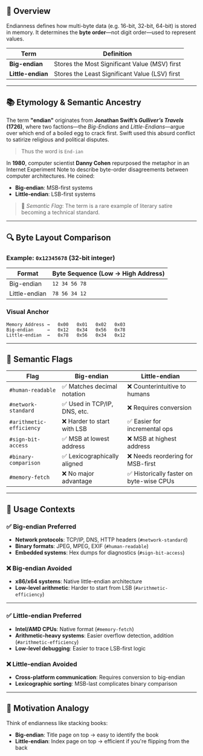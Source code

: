 
## 📘 Overview
Endianness defines how multi-byte data (e.g. 16-bit, 32-bit, 64-bit) is stored in memory. It determines the **byte order**—not digit order—used to represent values.

| Term           | Definition                                      |
|----------------|--------------------------------------------------|
| **Big-endian** | Stores the Most Significant Value (MSV) first     |
| **Little-endian** | Stores the Least Significant Value (LSV) first

---

## 📚 Etymology & Semantic Ancestry

The term **"endian"** originates from **Jonathan Swift’s _Gulliver’s Travels_ (1726)**, where two factions—the *Big-Endians* and *Little-Endians*—argue over which end of a boiled egg to crack first. Swift used this absurd conflict to satirize religious and political disputes.

> Thus the word is `End-ian`

In **1980**, computer scientist **Danny Cohen** repurposed the metaphor in an Internet Experiment Note to describe byte-order disagreements between computer architectures. He coined:

- **Big-endian**: MSB-first systems
- **Little-endian**: LSB-first systems

> 🧠 *Semantic Flag*: The term is a rare example of literary satire becoming a technical standard.

---

## 🔍 Byte Layout Comparison

### Example: `0x12345678` (32-bit integer)

| Format        | Byte Sequence (Low → High Address) |
|---------------|-------------------------------------|
| Big-endian    | `12 34 56 78`                       |
| Little-endian | `78 56 34 12`                       |

### Visual Anchor

```
Memory Address →   0x00   0x01   0x02   0x03
Big-endian     →   0x12   0x34   0x56   0x78
Little-endian  →   0x78   0x56   0x34   0x12
```

---

## 🧩 Semantic Flags

| Flag                     | Big-endian                          | Little-endian                       |
|--------------------------|-------------------------------------|-------------------------------------|
| `#human-readable`        | ✅ Matches decimal notation          | ❌ Counterintuitive to humans        |
| `#network-standard`      | ✅ Used in TCP/IP, DNS, etc.         | ❌ Requires conversion               |
| `#arithmetic-efficiency` | ❌ Harder to start with LSB          | ✅ Easier for incremental ops        |
| `#sign-bit-access`       | ✅ MSB at lowest address             | ❌ MSB at highest address            |
| `#binary-comparison`     | ✅ Lexicographically aligned         | ❌ Needs reordering for MSB-first    |
| `#memory-fetch`          | ❌ No major advantage                | ✅ Historically faster on byte-wise CPUs |

---

## 🧭 Usage Contexts

### ✅ Big-endian Preferred
- **Network protocols**: TCP/IP, DNS, HTTP headers (`#network-standard`)
- **Binary formats**: JPEG, MPEG, EXIF (`#human-readable`)
- **Embedded systems**: Hex dumps for diagnostics (`#sign-bit-access`)

### ❌ Big-endian Avoided
- **x86/x64 systems**: Native little-endian architecture
- **Low-level arithmetic**: Harder to start from LSB (`#arithmetic-efficiency`)

---

### ✅ Little-endian Preferred
- **Intel/AMD CPUs**: Native format (`#memory-fetch`)
- **Arithmetic-heavy systems**: Easier overflow detection, addition (`#arithmetic-efficiency`)
- **Low-level debugging**: Easier to trace LSB-first logic

### ❌ Little-endian Avoided
- **Cross-platform communication**: Requires conversion to big-endian
- **Lexicographic sorting**: MSB-last complicates binary comparison

---

## 🧠 Motivation Analogy

Think of endianness like stacking books:

- **Big-endian**: Title page on top → easy to identify the book
- **Little-endian**: Index page on top → efficient if you're flipping from the back
